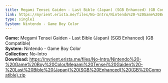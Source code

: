 ```yaml
---
title: Megami Tensei Gaiden - Last Bible (Japan) (SGB Enhanced) (GB Compatible)
link: https://myrient.erista.me/files/No-Intro/Nintendo%20-%20Game%20Boy%20Color/Megami%20Tensei%20Gaiden%20-%20Last%20Bible%20(Japan)%20(SGB%20Enhanced)%20(GB%20Compatible).zip
type: single1
System: Nintendo - Game Boy Color
---
```

<b>Game:</b> Megami Tensei Gaiden - Last Bible (Japan) (SGB Enhanced) (GB Compatible)<br>
<b>System:</b> Nintendo - Game Boy Color<br>
<b>Collection:</b> No-Intro<br>
<b>Download:</b> https://myrient.erista.me/files/No-Intro/Nintendo%20-%20Game%20Boy%20Color/Megami%20Tensei%20Gaiden%20-%20Last%20Bible%20(Japan)%20(SGB%20Enhanced)%20(GB%20Compatible).zip